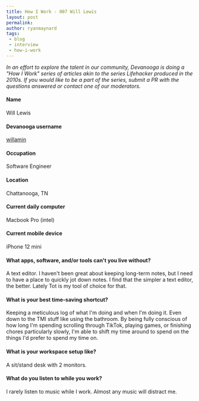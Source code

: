 ```yaml
---
title: How I Work - 007 Will Lewis
layout: post
permalink: 
author: ryanmaynard
tags:
 - blog
 - interview
 - how-i-work
---
```


_In an effort to explore the talent in our community, Devanooga is doing a "How I Work" series of articles akin to the series Lifehacker produced in the 2010s. If you would like to be a part of the series, submit a PR with the questions answered or contact one of our moderators._

#### Name
Will Lewis

#### Devanooga username
[willamin](https://www.devanooga.com/members/#willamin)

#### Occupation
Software Engineer

#### Location
Chattanooga, TN

#### Current daily computer
Macbook Pro (intel)

#### Current mobile device
iPhone 12 mini

#### What apps, software, and/or tools can't you live without? 
A text editor. I haven't been great about keeping long-term notes, but I need to have a place to quickly jot down notes. I find that the simpler a text editor, the better. Lately Tot is my tool of choice for that.

#### What is your best time-saving shortcut?
Keeping a meticulous log of what I'm doing and when I'm doing it. Even down to the TMI stuff like using the bathroom. By being fully conscious of how long I'm spending scrolling through TikTok, playing games, or finishing chores particularly slowly, I'm able to shift my time around to spend on the things I'd prefer to spend my time on.

#### What is your workspace setup like?
A sit/stand desk with 2 monitors.

#### What do you listen to while you work? 
I rarely listen to music while I work. Almost any music will distract me.
